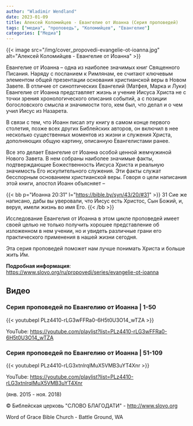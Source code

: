 ```yaml
---
author: "Wladimir Wendland"
date: 2023-01-09
title: Алексей Коломийцев - Евангелие от Иоанна (Серия проповедей)
tags: ["медиа", "проповедь", "Коломийцев", "Евангелие"]
categories: ["Медиа"]
---
```


{{< image
src="/img/cover_propovedi-evangelie-ot-ioanna.jpg"
alt="Алексей Коломийцев - Евангелие от Иоанна" >}}

Евангелие от Иоанна – одна из наиболее значимых книг Священного Писания. Наряду с посланием к Римлянам, ее считают 
ключевым элементом общей презентации основания христианской веры в Новом Завете. В отличие от синоптических Евангелий 
(Матфея, Марка и Луки) Евангелие от Иоанна представляет жизнь и учение Иисуса Христа не с точки зрения хронологического 
описания событий, а с позиции богословского смысла и значимости того, кем был, что делал и о чем учил Иисус из Назарета. 

В связи с тем, что Иоанн писал эту книгу в самом конце первого столетия, позже всех других Библейских авторов, он 
включил в нее несколько существенных моментов из жизни и служения Христа, дополняющих общую картину, описанную 
Евангелистами ранее.

<!--more-->

Все это делает Евангелие от Иоанна особой ценной жемчужиной Нового Завета. В нем собраны наиболее значимые факты, 
подтверждающие Божественность Иисуса Христа и реальную значимость Его искупительного служения. Эти факты служат 
бесспорным основанием христианской веры. Говоря о цели написания этой книги, апостол Иоанн объясняет – 

{{< bb p="Иоанна 20:31" l="https://bible.by/syn/43/20/#31" >}}
31 Сие же написано, дабы вы уверовали, что Иисус есть Христос, Сын Божий, и, веруя, имели жизнь во имя Его.
{{< /bb >}}

Исследование Евангелия от Иоанна в этом цикле проповедей имеет своей целью не только получить хорошее представление об 
изложенном в нем учении, но и увидеть различные грани его практического применения в нашей жизни сегодня. 

Эта серия проповедей поможет нам лучше понимать Христа и больше жить Им.

**Подробная информация**: https://www.slovo.org/ru/propovedi/series/evangelie-ot-ioanna

## Видео

### Серия проповедей по Евангелию от Иоанна | 1-50
{{< youtubepl PLz4410-rLG3wFFRa0-6H5t0U3O14_wTZA >}}

YouTube: https://youtube.com/playlist?list=PLz4410-rLG3wFFRa0-6H5t0U3O14_wTZA

### Серия проповедей по Евангелию от Иоанна | 51-109
{{< youtubepl PLz4410-rLG3xtnlrqlMuX5VMB3uYT4Xnr >}}

YouTube: https://youtube.com/playlist?list=PLz4410-rLG3xtnlrqlMuX5VMB3uYT4Xnr

(янв. 2015 - ноя. 2018)

© Библейская церковь "СЛОВО БЛАГОДАТИ" - http://www.slovo.org

Word of Grace Bible Church - Battle Ground, WA